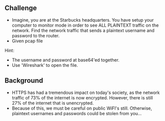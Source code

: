 ## Challenge 
- Imagine, you are at the Starbucks headquarters. You have setup your computer to monitor mode in order to see ALL PLAINTEXT traffic on the network. Find the network traffic that sends a plaintext username and password to the router.   
- Given pcap file

Hint: 
- The username and password at base64'ed together.
- Use 'Wireshark' to open the file. 

## Background 
- HTTPS has had a tremendous impact on today's society, as the network traffic of 73% of the internet is now encrypted. However, there is still 27% of the internet that is unencrypted. 
- Because of this, we must be careful on public WiFI's still. Otherwise, plaintext usernames and passwords could be stolen from you... 